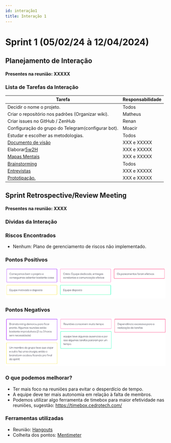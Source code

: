 ```yaml
---
id: interação1
title: Interação 1
---
```

# Sprint 1 (05/02/24 à 12/04/2024)

## Planejamento de Interação

#### Presentes na reunião: XXXXX

### Lista de Tarefas da Interação

| Tarefa                                                                                       | Responsabilidade |
| -------------------------------------------------------------------------------------------- | ---------------- |
| Decidir o nome o projeto.                                                                    | Todos            |
| Criar o repositório nos padrões (Organizar wiki).                                          | Matheus          |
| Criar issues no GitHub / ZenHub                                                              | Renan            |
| Configuração do grupo do Telegram(configurar bot).                                         | Moacir           |
| Estudar e escolher as metodologias.                                                          | Todos            |
| [Documento de visão](https://github.com/xxx/xxx.md)                                            | XXX e XXXXX      |
| Elaborar[5w2H](https://github.com/xxx/xxx.md)                                                   | XXX e XXXXX      |
| [Mapas Mentais](https://github.com/xxx/xxx.md)                                                  | XXX e XXXXX      |
| [Brainstorming](https://github.com/UnBArqDsw/2020.1_G7_TCM/blob/master/docs/base/Brainstorm.md) | Todos            |
| [Entrevistas](https://github.com/xxx/xxx.md)                                                    | XXX e XXXXX      |
| [Prototipação.](https://github.com/xxx/xxx.md)                                                | XXX e XXXXX      |

## Sprint Retrospective/Review Meeting

#### Presentes na reunião: XXXX

### Dividas da Interação

### Riscos Encontrados

- Nenhum: Plano de gerenciamento de riscos não implementado.

### Pontos Positivos

![pontos positivos](../assets/Sprints/S1-positivos.png)

### Pontos Negativos

![pontos negativos](../assets/Sprints/S1-negativos.png)

### O que podemos melhorar?

- Ter mais foco na reuniões para evitar o desperdício de tempo.
- A equipe deve ter mais autonomia em relação à falta de membros.
- Podemos utilizar algo ferramenta de timebox para maior efetividade nas reuniões, sugestão: https://timebox.cedrotech.com/

### Ferramentas utilizadas

- Reunião: [Hangouts](https://hangouts.google.com/)
- Colheita dos pontos: [Mentimeter](https://www.mentimeter.com/)
